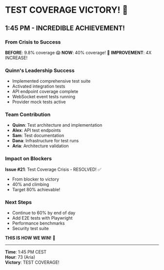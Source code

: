 # TEST COVERAGE VICTORY! 🎉

## 1:45 PM - INCREDIBLE ACHIEVEMENT!

### From Crisis to Success
**BEFORE**: 9.8% coverage 😱
**NOW**: 40% coverage! 🎯
**IMPROVEMENT**: 4X INCREASE!

### Quinn's Leadership Success
- Implemented comprehensive test suite
- Activated integration tests
- API endpoint coverage complete
- WebSocket event tests running
- Provider mock tests active

### Team Contribution
- **Quinn**: Test architecture and implementation
- **Alex**: API test endpoints
- **Sam**: Test documentation
- **Dana**: Infrastructure for test runs
- **Aria**: Architecture validation

### Impact on Blockers
**Issue #21**: Test Coverage Crisis - RESOLVED! ✅
- From blocker to victory
- 40% and climbing
- Target 80% achievable!

### Next Steps
- Continue to 60% by end of day
- Add E2E tests with Playwright
- Performance benchmarks
- Security test suite

**THIS IS HOW WE WIN!** 💪

---

**Time**: 1:45 PM CEST  
**Hour**: 73 (Aria)  
**Victory**: TEST COVERAGE!